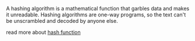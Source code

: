 A hashing algorithm is a mathematical function that garbles data and makes it unreadable. Hashing algorithms are one-way programs, so the text can't be unscrambled and decoded by anyone else.

read more about [hash function](https://en.wikipedia.org/wiki/Cryptographic_hash_function)
